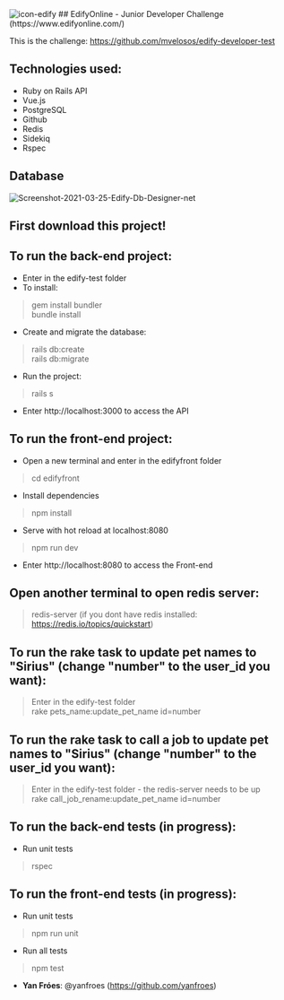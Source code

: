 <img src="https://i.ibb.co/QPp0JJn/icon-edify.jpg" alt="icon-edify" border="0">
## EdifyOnline - Junior Developer Challenge (https://www.edifyonline.com/)

This is the challenge: https://github.com/mvelosos/edify-developer-test
 
## Technologies used:
* Ruby on Rails API
* Vue.js
* PostgreSQL
* Github
* Redis
* Sidekiq
* Rspec

## Database
<img src="https://i.ibb.co/0GdtQF4/Screenshot-2021-03-25-Edify-Db-Designer-net.png" alt="Screenshot-2021-03-25-Edify-Db-Designer-net" border="0">

## First download this project!

## To run the back-end project:
* Enter in the edify-test folder
* To install:
> gem install bundler<br>
> bundle install
* Create and migrate the database:
> rails db:create <br>
> rails db:migrate
* Run the project:
> rails s
* Enter http://localhost:3000 to access the API

## To run the front-end project:
* Open a new terminal and enter in the edifyfront folder
> cd edifyfront
* Install dependencies
> npm install
* Serve with hot reload at localhost:8080
> npm run dev
* Enter http://localhost:8080 to access the Front-end

## Open another terminal to open redis server:
> redis-server (if you dont have redis installed: https://redis.io/topics/quickstart)<br>

## To run the rake task to update pet names to "Sirius" (change "number" to the user_id you want):
> Enter in the edify-test folder<br>
> rake pets_name:update_pet_name id=number

## To run the rake task to call a job to update pet names to "Sirius" (change "number" to the user_id you want):
> Enter in the edify-test folder - the redis-server needs to be up<br>
> rake call_job_rename:update_pet_name id=number<br>

## To run the back-end tests (in progress):
* Run unit tests
> rspec

## To run the front-end tests (in progress):
* Run unit tests
> npm run unit
* Run all tests
> npm test


* **Yan Fróes**: @yanfroes (https://github.com/yanfroes)

